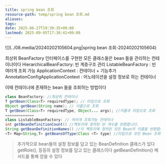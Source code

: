 ```yaml
---
title: spring bean 조회
resource-path: temp/spring bean 조회.md
aliases:
tags:
date: 2025-06-27T19:39:35+09:00
lastmod: 2025-09-05T17:38:41+09:00
---
```

![](../08.media/20240202105604.png|spring bean 조회-20240202105604)

최상위 BeanFactory 인터페이스를 구현한 모든 클래스들은
bean 들을 관리하는 컨테이너이다
HierarchicalBeanFactory: 빈 계층구조 관리
ListableBeanFactory : 빈 여러개 조회 가능
ApplicationContext : 컨테이너 + 기능추가
AnnotationConfigApplicationContext : 어노테이션을 설정 정보로 하는 컨테이너

이때 컨테이너에 존재하는 bean 들을 조회하는 방법이다

```java
class BeanFactory: //최상위 컨테이너
T getBean(Class<T> requiredType); // 타입으로 조회
Object getBean(String name); // 이름으로 조회
T getBean(Class<T> requiredType, Object... args); //이름과 타입으로 조회
=============
class ListableBeanFactory: // 여러개 조회가능 컨테이너
int getBeanDefinitionCount() //팩토리에 정의된 빈 개수를 반환합니다.
String getBeanDefinitionNames() //이 팩토리에 정의된 모든 Bean의 이름을 반환합니다.
<T> Map<String,T> getBeansOfType(Class <T> type) //타입으로 모든 Bean 조회
```

>추가적으로 bean들의 설정 정보를 담고 있는 BeanDefinition 클래스가 있다
>getRole(), 등등의 설정 정보를 담고 있는 클래스이다 getBeanDefinition()  메서드를 통해 얻을 수 있다